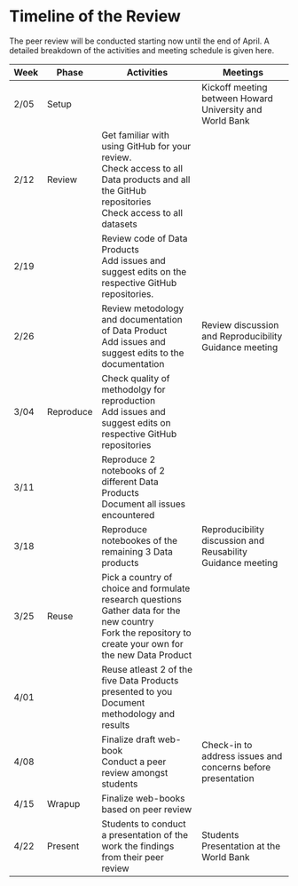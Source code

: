 # Timeline of the Review

The peer review will be conducted starting now until the end of April. A detailed breakdown of the activities and meeting schedule is given here.

| Week | Phase     | Activities                                                                                                                                                        | Meetings                                                    |
| ---- | --------- | ----------------------------------------------------------------------------------------------------------------------------------------------------------------- | ----------------------------------------------------------- |
| 2/05 | Setup     |                                                                                                                                                                   | Kickoff meeting between Howard University and World Bank    |
| 2/12 | Review    | Get familiar with using GitHub for your review.<br/>Check access to all Data products and all the GitHub repositories<br/>Check access to all datasets            |                                                             |
| 2/19 |           | Review code of Data Products<br/>Add issues and suggest edits on the respective GitHub repositories.                                                              |                                                             |
| 2/26 |           | Review metodology and documentation of Data Product<br/>Add issues and suggest edits to the documentation                                                         | Review discussion and Reproducibility Guidance meeting      |
| 3/04 | Reproduce | Check quality of methodolgy for reproduction<br/>Add issues and suggest edits on respective GitHub repositories                                                   |                                                             |
| 3/11 |           | Reproduce 2 notebooks of 2 different Data Products<br/>Document all issues encountered                                                                            |                                                             |
| 3/18 |           | Reproduce notebookes of the remaining 3 Data products                                                                                                             | Reproducibility discussion and Reusability Guidance meeting |
| 3/25 | Reuse     | Pick a country of choice and formulate research questions<br/>Gather data for the new country<br/>Fork the repository to create your own for the new Data Product |                                                             |
| 4/01 |           | Reuse atleast 2 of the five Data Products presented to you<br/>Document methodology and results                                                                   |                                                             |
| 4/08 |           | Finalize draft web-book<br/>Conduct a peer review amongst students                                                                                                | Check-in to address issues and concerns before presentation |
| 4/15 | Wrapup    | Finalize web-books based on peer review                                                                                                                           |                                                             |
| 4/22 | Present   | Students to conduct a presentation of the work the findings from their peer review                                                                                | Students Presentation at the World Bank                     |
